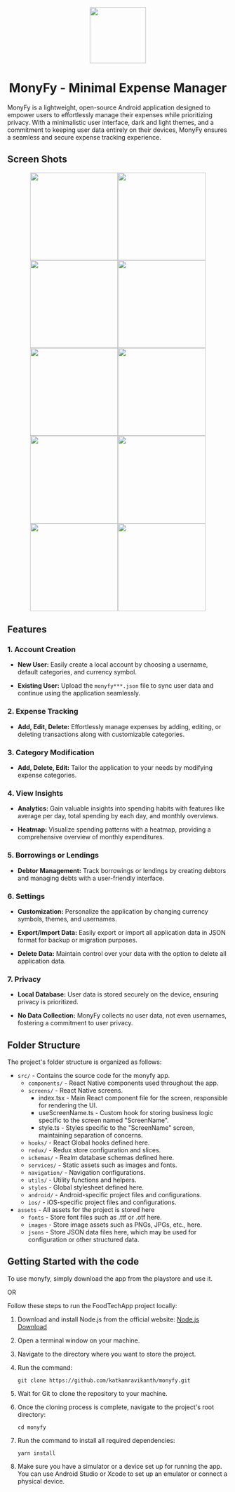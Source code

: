 <div align="center">
    <img src="assets/images/monyfy.png" height="128">
    <h1 align="center">MonyFy - Minimal Expense Manager</h1>
</div>

MonyFy is a lightweight, open-source Android application designed to empower users to effortlessly manage their expenses while prioritizing privacy. With a minimalistic user interface, dark and light themes, and a commitment to keeping user data entirely on their devices, MonyFy ensures a seamless and secure expense tracking experience.

## Screen Shots

<div style="display: flex; flex-direction: row; flex-wrap: wrap; align-items: center; justify-content: center;">
   <img src="assets/screenshots/monyfy_home_screen_dark.png" width="200"/>
   <img src="assets/screenshots/monyfy_home_screen_light.png" width="200"/>
   <img src="assets/screenshots/monyfy_report_screen_dark.png" width="200"/>
   <img src="assets/screenshots/monyfy_report_screen_light.png" width="200"/>
   <img src="assets/screenshots/monyfy_debts_screen_dark.png" width="200"/>
   <img src="assets/screenshots/monyfy_debts_screen_light.png" width="200"/>
   <img src="assets/screenshots/monyfy_settings_screen_dark.png" width="200"/>
   <img src="assets/screenshots/monyfy_settings_screen_light.png" width="200"/>
   <img src="assets/screenshots/monyfy_categories_screen_dark.png" width="200"/>
   <img src="assets/screenshots/monyfy_categories_screen_light.png" width="200"/>
</div>

## Features

### 1. Account Creation

- **New User:** Easily create a local account by choosing a username, default categories, and currency symbol.

- **Existing User:** Upload the `monyfy***.json` file to sync user data and continue using the application seamlessly.

### 2. Expense Tracking

- **Add, Edit, Delete:** Effortlessly manage expenses by adding, editing, or deleting transactions along with customizable categories.

### 3. Category Modification

- **Add, Delete, Edit:** Tailor the application to your needs by modifying expense categories.

### 4. View Insights

- **Analytics:** Gain valuable insights into spending habits with features like average per day, total spending by each day, and monthly overviews.

- **Heatmap:** Visualize spending patterns with a heatmap, providing a comprehensive overview of monthly expenditures.

### 5. Borrowings or Lendings

- **Debtor Management:** Track borrowings or lendings by creating debtors and managing debts with a user-friendly interface.

### 6. Settings

- **Customization:** Personalize the application by changing currency symbols, themes, and usernames.

- **Export/Import Data:** Easily export or import all application data in JSON format for backup or migration purposes.

- **Delete Data:** Maintain control over your data with the option to delete all application data.

### 7. Privacy

- **Local Database:** User data is stored securely on the device, ensuring privacy is prioritized.

- **No Data Collection:** MonyFy collects no user data, not even usernames, fostering a commitment to user privacy.

## Folder Structure

The project's folder structure is organized as follows:

- `src/` - Contains the source code for the monyfy app.
  - `components/` - React Native components used throughout the app.
  - `screens/` - React Native screens.
    - index.tsx - Main React component file for the screen, responsible for rendering the UI.
    - useScreenName.ts - Custom hook for storing business logic specific to the screen named "ScreenName".
    - style.ts - Styles specific to the "ScreenName" screen, maintaining separation of concerns.
  - `hooks/` - React Global hooks defined here.
  - `redux/` - Redux store configuration and slices.
  - `schemas/` - Realm database schemas defined here.
  - `services/` - Static assets such as images and fonts.
  - `navigation/` - Navigation configurations.
  - `utils/` - Utility functions and helpers.
  - `styles` - Global stylesheet defined here.
  - `android/` - Android-specific project files and configurations.
  - `ios/` - iOS-specific project files and configurations.
- `assets` - All assets for the project is stored here
  - `fonts` - Store font files such as .ttf or .otf here.
  - `images` - Store image assets such as PNGs, JPGs, etc., here.
  - `jsons` - Store JSON data files here, which may be used for configuration or other structured data.

## Getting Started with the code

To use monyfy, simply download the app from the playstore and use it.

OR

Follow these steps to run the FoodTechApp project locally:

1. Download and install Node.js from the official website: [Node.js Download](https://nodejs.org/en/download/)

2. Open a terminal window on your machine.

3. Navigate to the directory where you want to store the project.

4. Run the command:

   ```shell
   git clone https://github.com/katkamravikanth/monyfy.git
   ```

5. Wait for Git to clone the repository to your machine.

6. Once the cloning process is complete, navigate to the project's root directory:

   ```shell
   cd monyfy
   ```

7. Run the command to install all required dependencies:

   ```shell
   yarn install
   ```

8. Make sure you have a simulator or a device set up for running the app. You can use Android Studio or Xcode to set up an emulator or connect a physical device.
